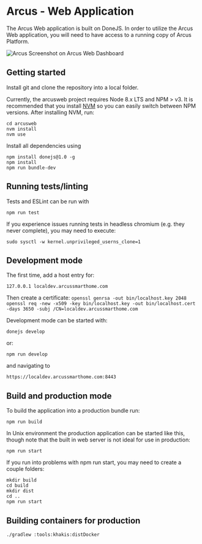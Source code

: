 # Arcus - Web Application

The Arcus Web application is built on DoneJS. In order to utilize the Arcus Web application, you will need to have access to a running copy of Arcus Platform. 

![Arcus Screenshot on Arcus Web Dashboard](docs/screenshot.png)

## Getting started

Install git and clone the repository into a local folder.

Currently, the arcusweb project requires Node 8.x LTS and NPM > v3. It is recommended that you install [NVM](https://github.com/creationix/nvm) so you can easily switch between NPM versions. After installing NVM, run:

```
cd arcusweb
nvm install
nvm use
```

Install all dependencies using

```
npm install donejs@1.0 -g
npm install
npm run bundle-dev
```

## Running tests/linting

Tests and ESLint can be run with

```
npm run test
```

If you experience issues running tests in headless chromium (e.g. they never complete), you may need to execute:

`sudo sysctl -w kernel.unprivileged_userns_clone=1`

## Development mode

The first time, add a host entry for:

```
127.0.0.1 localdev.arcussmarthome.com
```

Then create a certificate:
`openssl genrsa -out bin/localhost.key 2048`
`openssl req -new -x509 -key bin/localhost.key -out bin/localhost.cert -days 3650 -subj /CN=localdev.arcussmarthome.com`

Development mode can be started with:

```
donejs develop
```
or:
```
npm run develop
```

and navigating to

```
https://localdev.arcussmarthome.com:8443
```

## Build and production mode

To build the application into a production bundle run:

```
npm run build
```

In Unix environment the production application can be started like this, though note that the built in web server is not ideal for use in production:

```
npm run start
```

If you run into problems with npm run start, you may need to create a couple folders:
```
mkdir build
cd build
mkdir dist
cd ..
npm run start
```

## Building containers for production

`./gradlew :tools:khakis:distDocker`
